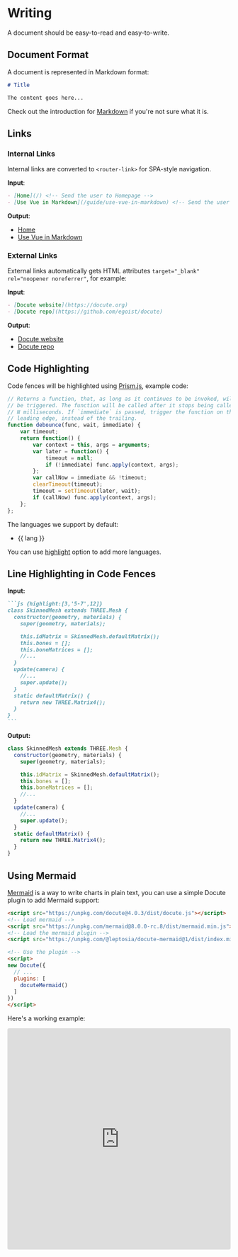 # Writing

A document should be easy-to-read and easy-to-write.

## Document Format

A document is represented in Markdown format:

```markdown
# Title

The content goes here...
```

Check out the introduction for [Markdown](https://daringfireball.net/projects/markdown/) if you're not sure what it is.

## Links

### Internal Links

Internal links are converted to `<router-link>` for SPA-style navigation.

__Input__:

```markdown
- [Home](/) <!-- Send the user to Homepage -->
- [Use Vue in Markdown](/guide/use-vue-in-markdown) <!-- Send the user to another page -->
```

__Output__:

- [Home](/) <!-- Send the user to Homepage -->
- [Use Vue in Markdown](/guide/use-vue-in-markdown) <!-- Send the user to another page -->

### External Links

External links automatically gets HTML attributes `target="_blank" rel="noopener noreferrer"`, for example:

__Input__:

```markdown
- [Docute website](https://docute.org)
- [Docute repo](https://github.com/egoist/docute)
```

__Output__:

- [Docute website](https://docute.org)
- [Docute repo](https://github.com/egoist/docute)

## Code Highlighting

Code fences will be highlighted using [Prism.js](https://prismjs.com/), example code:

```js
// Returns a function, that, as long as it continues to be invoked, will not
// be triggered. The function will be called after it stops being called for
// N milliseconds. If `immediate` is passed, trigger the function on the
// leading edge, instead of the trailing.
function debounce(func, wait, immediate) {
	var timeout;
	return function() {
		var context = this, args = arguments;
		var later = function() {
			timeout = null;
			if (!immediate) func.apply(context, args);
		};
		var callNow = immediate && !timeout;
		clearTimeout(timeout);
		timeout = setTimeout(later, wait);
		if (callNow) func.apply(context, args);
	};
};
```

The languages we support by default:

<ul>
  <li v-for="lang in builtinLanguages" :key="lang">
    {{ lang }}
  </li>
</ul>

You can use [highlight](/options#highlight) option to add more languages.

## Line Highlighting in Code Fences

__Input:__

````markdown
```js {highlight:[3,'5-7',12]}
class SkinnedMesh extends THREE.Mesh {
  constructor(geometry, materials) {
    super(geometry, materials);

    this.idMatrix = SkinnedMesh.defaultMatrix();
    this.bones = [];
    this.boneMatrices = [];
    //...
  }
  update(camera) {
    //...
    super.update();
  }
  static defaultMatrix() {
    return new THREE.Matrix4();
  }
}
```
````

__Output:__

```js {highlight:[3,'5-7',12]}
class SkinnedMesh extends THREE.Mesh {
  constructor(geometry, materials) {
    super(geometry, materials);

    this.idMatrix = SkinnedMesh.defaultMatrix();
    this.bones = [];
    this.boneMatrices = [];
    //...
  }
  update(camera) {
    //...
    super.update();
  }
  static defaultMatrix() {
    return new THREE.Matrix4();
  }
}
```

## Using Mermaid

[Mermaid](https://mermaidjs.github.io/) is a way to write charts in plain text, you can use a simple Docute plugin to add Mermaid support:

```html
<script src="https://unpkg.com/docute@4.0.3/dist/docute.js"></script>
<!-- Load mermaid -->
<script src="https://unpkg.com/mermaid@8.0.0-rc.8/dist/mermaid.min.js"></script>
<!-- Load the mermaid plugin -->
<script src="https://unpkg.com/@leptosia/docute-mermaid@1/dist/index.min.js"></script>

<!-- Use the plugin -->
<script>
new Docute({
  // ...
  plugins: [
    docuteMermaid()
  ]
})
</script>
```

Here's a working example:

<iframe src="https://codesandbox.io/embed/z2r960n3v4" style="width:100%; height:500px; border:0; border-radius: 4px; overflow:hidden;" sandbox="allow-modals allow-forms allow-popups allow-scripts allow-same-origin"></iframe>
